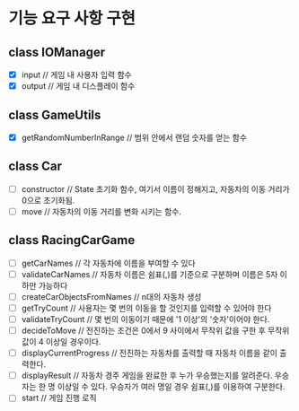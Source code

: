 # 기능 요구 사항 구현

## class IOManager

- [x] input // 게임 내 사용자 입력 함수
- [x] output // 게임 내 디스플레이 함수

## class GameUtils

- [x] getRandomNumberInRange // 범위 안에서 랜덤 숫자를 얻는 함수

## class Car

- [ ] constructor // State 초기화 함수, 여기서 이름이 정해지고, 자동차의 이동 거리가 0으로 초기화됨.
- [ ] move // 자동차의 이동 거리를 변화 시키는 함수.

## class RacingCarGame

- [ ] getCarNames // 각 자동차에 이름을 부여할 수 있다
- [ ] validateCarNames // 자동차 이름은 쉼표(,)를 기준으로 구분하며 이름은 5자 이하만 가능하다
- [ ] createCarObjectsFromNames // n대의 자동차 생성
- [ ] getTryCount // 사용자는 몇 번의 이동을 할 것인지를 입력할 수 있어야 한다
- [ ] validateTryCount // 몇 번의 이동이기 때문에 '1 이상'의 '숫자'이어야 한다.
- [ ] decideToMove // 전진하는 조건은 0에서 9 사이에서 무작위 값을 구한 후 무작위 값이 4 이상일 경우이다.
- [ ] displayCurrentProgress // 전진하는 자동차를 출력할 때 자동차 이름을 같이 출력한다.
- [ ] displayResult // 자동차 경주 게임을 완료한 후 누가 우승했는지를 알려준다. 우승자는 한 명 이상일 수 있다. 우승자가 여러 명일 경우 쉼표(,)를 이용하여 구분한다.
- [ ] start // 게임 진행 로직
